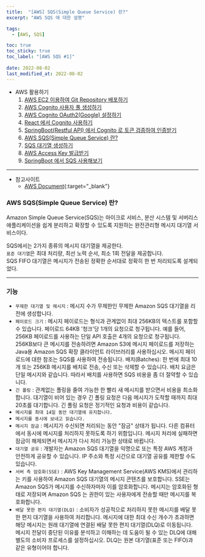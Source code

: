 ```yaml
---
title:  "[AWS] SQS(Simple Queue Service) 란?"
excerpt: "AWS SQS 에 대한 설명"

tags:
  - [AWS, SQS]

toc: true
toc_sticky: true
toc_label: "[AWS SQS #1]"
 
date: 2022-08-02
last_modified_at: 2022-08-02
---
```


- AWS 활용하기
  1.  [AWS EC2 이용하여 Git Repository 배포하기](https://ymkmoon.github.io/Aws-01-Ec2/)
  2.  [AWS Cognito 사용자 풀 생성하기](https://ymkmoon.github.io/Aws-02-Cognito/)
  3.  [AWS Cognito OAuth2(Google) 설정하기](https://ymkmoon.github.io/Aws-03-Cognito-OAuth2/)
  4.  [React 에서 Cognito 사용하기](https://ymkmoon.github.io/Aws-04-Cognito-React/)
  5.  [SpringBoot(Restful API) 에서 Cognito 로 토큰 검증하여 인증받기](https://ymkmoon.github.io/Aws-05-Springboot-Cognito/)
  6.  [AWS SQS(Simple Queue Service) 란?](https://ymkmoon.github.io/Aws-06-Sqs/)
  7.  [SQS 대기열 생성하기](https://ymkmoon.github.io/Aws-07-Sqs-Create/)
  8.  [AWS Access Key 발급받기](https://ymkmoon.github.io/Aws-08-Access-Key/)
  9.  [SpringBoot 에서 SQS 사용해보기](https://ymkmoon.github.io/Aws-09-Sqs-Message/)

<hr/>

- 참고사이트
  - [AWS Document](https://aws.amazon.com/ko/sqs/){:target="_blank"}


### AWS SQS(Simple Queue Service) 란?

Amazon Simple Queue Service(SQS)는 마이크로 서비스, 분산 시스템 및 서버리스 애플리케이션을 쉽게 분리하고 확장할 수 있도록 지원하는 완전관리형 메시지 대기열 서비스이다.


SQS에서는 2가지 종류의 메시지 대기열을 제공한다. <br>
`표준 대기열`은 최대 처리량, 최선 노력 순서, 최소 1회 전달을 제공합니다. <br>
SQS FIFO 대기열은 메시지가 전송된 정확한 순서대로 정확히 한 번 처리되도록 설계되었다. <br>

<hr/>

### 기능

- `무제한 대기열 및 메시지` : 메시지 수가 무제한인 무제한 Amazon SQS 대기열을 리전에 생성합니다.
- `페이로드 크기` : 메시지 페이로드는 형식과 관계없이 최대 256KB의 텍스트를 포함할 수 있습니다. 페이로드 64KB '청크'당 1개의 요청으로 청구됩니다. 예를 들어, 256KB 페이로드를 사용하는 단일 API 호출은 4개의 요청으로 청구됩니다. 256KB보다 큰 메시지를 전송하려면 Amazon S3에 메시지 페이로드를 저장하는 Java용 Amazon SQS 확장 클라이언트 라이브러리를 사용하십시오. 메시지 페이로드에 대한 참조는 SQS를 사용하여 전송됩니다.
배치(Batches): 한 번에 최대 10개 또는 256KB 메시지를 배치로 전송, 수신 또는 삭제할 수 있습니다. 배치 요금은 단일 메시지와 같습니다. 따라서 배치를 사용하면 SQS 비용을 좀 더 절약할 수 있습니다.
- `긴 폴링` : 관계없는 폴링을 줄여 가능한 한 빨리 새 메시지를 받으면서 비용을 최소화합니다. 대기열이 비어 있는 경우 긴 폴링 요청은 다음 메시지가 도착할 때까지 최대 20초를 대기합니다. 긴 폴링 요청은 정기적인 요청과 비용이 같습니다.
- `메시지를 최대 14일 동안 대기열에 유지합니다.`
- `메시지를 동시에 보내고 읽습니다.`
- `메시지 잠금` : 메시지가 수신되면 처리되는 동안 "잠금" 상태가 됩니다. 다른 컴퓨터에서 동시에 메시지를 처리하지 못하도록 하기 위함입니다. 메시지 처리에 실패하면 잠금이 해제되면서 메시지가 다시 처리 가능한 상태로 바뀝니다.
- `대기열 공유` : 개발자는 Amazon SQS 대기열을 익명으로 또는 특정 AWS 계정과 안전하게 공유할 수 있습니다. IP 주소와 특정 시간으로 대기열 공유를 제한할 수도 있습니다.
- `서버 측 암호화(SSE)` : AWS Key Management Service(AWS KMS)에서 관리하는 키를 사용하여 Amazon SQS 대기열의 메시지 콘텐츠를 보호합니다. SSE는 Amazon SQS가 메시지를 수신하자마자 이를 암호화합니다. 메시지는 암호화된 형태로 저장되며 Amazon SQS 는 권한이 있는 사용자에게 전송할 때만 메시지를 복호화합니다.
- `배달 못한 편지 대기열(DLQ)` : 소비자가 성공적으로 처리하지 못한 메시지를 배달 못한 편지 대기열을 사용하여 처리합니다. 메시지에 대한 최대 수신 개수가 초과하면 해당 메시지는 원래 대기열에 연결된 배달 못한 편지 대기열(DLQ)로 이동됩니다. 메시지 전달이 중단된 이유를 분석하고 이해하는 데 도움이 될 수 있는 DLQ에 대해 별도의 소비자 프로세스를 설정하십시오. DLQ는 원본 대기열(표준 또는 FIFO)과 같은 유형이어야 합니다.